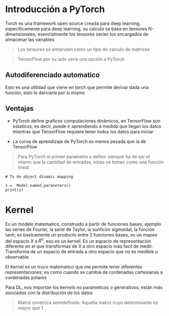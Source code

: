 # Introducción a PyTorch

Torch es una framework open source creada para deep learning,
especificamente para deep learning, su calculo se basa en tensores
N-dimensionales; esencialmente los tensores serían los encargados
de almacenar las variables

> Los tensores se entienden como un tipo de calculo de matrices

> TensorFlow por su lado sería una opción a PyTorch

## Autodiferenciado automatico

Esto es una utilidad que viene en torch que permite derivar dada
una función, esto lo derivaria por si mismo

## Ventajas

- PyTorch define graficos computaciones dinámicos, en TensorFlow son estaticos; es decir, puede ir aprendiendo a medida que llegan los datos mientras que TensorFlow requiere tener todos los datos para iniciar

- La curva de aprendizaje de PyTorch es menos pesada que la de TensorFlow

> Para PyTorch el primer parametro a definir siempre ha de ser el mismo que la cantidad de entradas, estas se toman como una función lineal

```
# To do object dinamic mapping
 
z =  Model.named_paraneters()
print(z)
```

# Kernel

Es un modelo matematico, construido a partir de funciones bases; ejemplo las series de Fourier, la serie de Taylor, la sunficón sigmoidal,
la función tanh; es basicamente un producto entre 2 funciones bases, es un mapeo del espacio $X$ a $R^n$, eso es un kernel. Es un espacio de representación diferente en el que transformas de X a otro espacio más facil de medir. Transforma de un espacio de entrada a otro espacio que no es medible u observable.

El Kernel es un truco matematico que me permite tener diferentes representaciones; es como cuando se cambia de cordenadas cartesianas a cordenadas polares

Para DL, nos importan los kernels no parameticos o generativos; están más asociados con la distribución de los datos

> Matriz simetrica semidefinida: Aquella matriz cuyo determinante es mayor que 1
